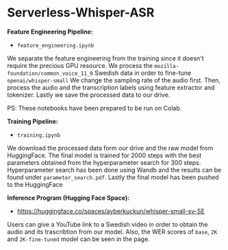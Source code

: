 # Serverless-Whisper-ASR

**Feature Engineering Pipeline:**
- ``feature_engineering.ipynb``

We separate the feature engineering from the training since it doesn't require the precious GPU resource.
We process the ``mozilla-foundation/common_voice_11_0`` Swedish data in order to fine-tune ``openai/whisper-small``
We change the sampling rate of the audio first. Then, process the audio and the transcription labels 
using feature extractor and tokenizer. Lastly we save the processed data to our drive.

PS: These notebooks have been prepared to be run on Colab.

**Training Pipeline:**
- ``training.ipynb``

We download the processed data form our drive and the raw model from HuggingFace.
The final model is trained for 2000 steps with the best parameters obtained from the hyperparameter search 
for 300 steps. Hyperparameter search has been done using Wandb and the results can be found under 
``parameter_search.pdf``. Lastly the final model has been pushed to the HuggingFace

**Inference Program (Hugging Face Space):**
- https://huggingface.co/spaces/ayberkuckun/whisper-small-sv-SE

Users can give a YouTube link to a Swedish video in order to obtain the audio and its trascribtion from our model.
Also, the WER scores of ``base``, ``2K`` and ``2K-fine-tuned`` model can be seen in the page.